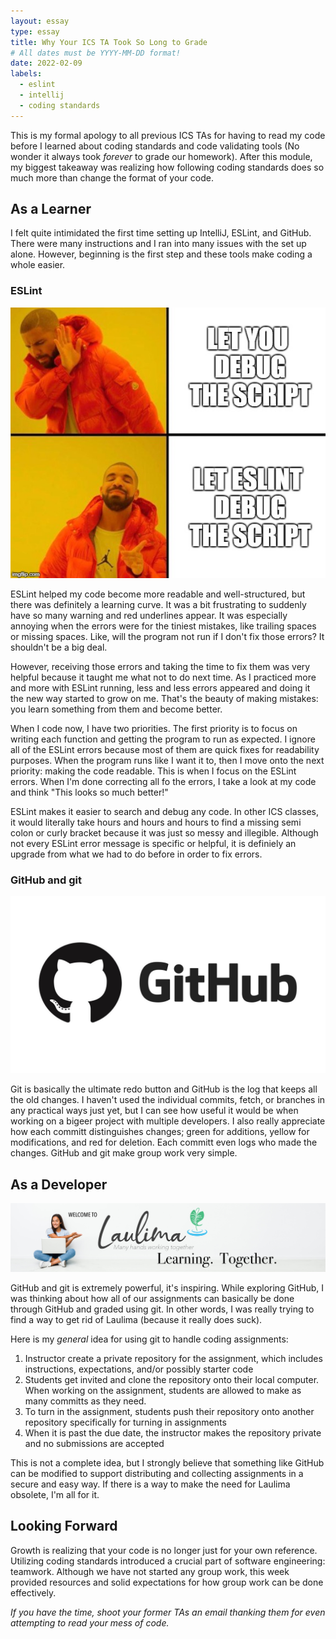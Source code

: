 ```yaml
---
layout: essay
type: essay
title: Why Your ICS TA Took So Long to Grade
# All dates must be YYYY-MM-DD format!
date: 2022-02-09
labels:
  - eslint
  - intellij
  - coding standards
---
```

This is my formal apology to all previous ICS TAs for having to read my code before I learned about coding standards and code validating tools (No wonder it always took _forever_ to grade our homework). After this module, my biggest takeaway was realizing how following coding standards does so much more than change the format of your code.

## As a Learner

I felt quite intimidated the first time setting up IntelliJ, ESLint, and GitHub. There were many instructions and I ran into many issues with the set up alone. However, beginning is the first step and these tools make coding a whole easier.

### ESLint

<div>
<img class="ui image medium centered" src="../images/eslint-meme.jpeg">
</div>
  
ESLint helped my code become more readable and well-structured, but there was definitely a learning curve. It was a bit frustrating to suddenly have so many warning and red underlines appear. It was especially annoying when the errors were for the tiniest mistakes, like trailing spaces or missing spaces. Like, will the program not run if I don't fix those errors? It shouldn't be a big deal.

However, receiving those errors and taking the time to fix them was very helpful because it taught me what not to do next time.  As I practiced more and more with ESLint running, less and less errors appeared and doing it the new way started to grow on me. That's the beauty of making mistakes: you learn something from them and become better.

When I code now, I have two priorities. The first priority is to focus on writing each function and getting the program to run as expected. I ignore all of the ESLint errors because most of them are quick fixes for readability purposes. When the program runs like I want it to, then I move onto the next priority: making the code readable. This is when I focus on the ESLint errors. When I'm done correcting all fo the errors, I take a look at my code and think "This looks so much better!"

ESLint makes it easier to search and debug any code. In other ICS classes, it would literally take hours and hours and hours to find a missing semi colon or curly bracket because it was just so messy and illegible. Although not every ESLint error message is specific or helpful, it is definiely an upgrade from what we had to do before in order to fix errors.

### GitHub and git

<div>
<img class="ui image medium centered" src="../images/github.jpeg">
</div>

Git is basically the ultimate redo button and GitHub is the log that keeps all the old changes. I haven't used the individual commits, fetch, or branches in any practical ways just yet, but I can see how useful it would be when working on a bigeer project with multiple developers. I also really appreciate how each committ distinguishes changes; green for additions, yellow for modifications, and red for deletion. Each committ even logs who made the changes. GitHub and git make group work very simple.

## As a Developer

<div>
<img class="ui image large centered" src="../images/laulima_full_banner.jpeg">
</div>

GitHub and git is extremely powerful, it's inspiring. While exploring GitHub, I was thinking about how all of our assignments can basically be done through GitHub and graded using git. In other words, I was really trying to find a way to get rid of Laulima (because it really does suck).

Here is my _general_ idea for using git to handle coding assignments:
1. Instructor create a private repository for the assignment, which includes instructions, expectations, and/or possibly starter code
2. Students get invited and clone the repository onto their local computer. When working on the assignment, students are allowed to make as many committs as they need.
3. To turn in the assignment, students push their repository onto another repository specifically for turning in assignments
4. When it is past the due date, the instructor makes the repository private and no submissions are accepted

This is not a complete idea, but I strongly believe that something like GitHub can be modified to support distributing and collecting assignments in a secure and easy way. If there is a way to make the need for Laulima obsolete, I'm all for it.

## Looking Forward
Growth is realizing that your code is no longer just for your own reference. Utilizing coding standards introduced a crucial part of software engineering: teamwork. Although we have not started any group work, this week provided resources and solid expectations for how group work can be done effectively.


_If you have the time, shoot your former TAs an email thanking them for even attempting to read your mess of code._
